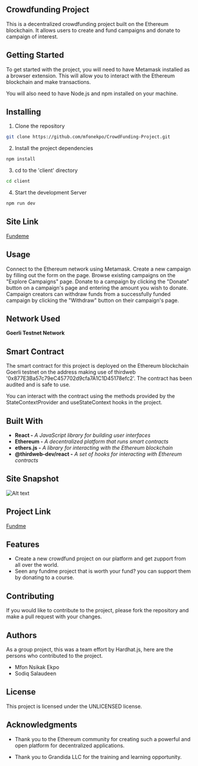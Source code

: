 ## Crowdfunding Project
This is a decentralized crowdfunding project built on the Ethereum blockchain. It allows users to create and fund campaigns and donate to campaign of interest.



## Getting Started

To get started with the project, you will need to have Metamask installed as a browser extension. This will allow you to interact with the Ethereum blockchain and make transactions.

You will also need to have Node.js and npm installed on your machine.



## Installing

1. Clone the repository

```bash
git clone https://github.com/mfonekpo/CrowdFunding-Project.git
```
2. Install the project dependencies

```bash
npm install
```

3. cd to the 'client' directory

```bash
cd client
```

4. Start the development Server

```bash
npm run dev
```

## Site Link
[Fundeme](https://fundz.netlify.app/)



## Usage

Connect to the Ethereum network using Metamask.
Create a new campaign by filling out the form on the page.
Browse existing campaigns on the "Explore Campaigns" page.
Donate to a campaign by clicking the "Donate" button on a campaign's page and entering the amount you wish to donate.
Campaign creators can withdraw funds from a successfully funded campaign by clicking the "Withdraw" button on their campaign's page.


## Network Used
__Goerli Testnet Network__


## Smart Contract

The smart contract for this project is deployed on the Ethereum blockchain Goerli testnet on the address making use of thirdweb '0x877E3Ba57c79eC457702d9cfa7A1C1D45178efc2'. The contract has been audited and is safe to use.

You can interact with the contract using the methods provided by the StateContextProvider and useStateContext hooks in the project.




## Built With

- __React -__ _A JavaScript library for building user interfaces_
- __Ethereum -__ _A decentralized platform that runs smart contracts_
- __ethers.js -__ _A library for interacting with the Ethereum blockchain_
- __@thirdweb-dev/react -__ _A set of hooks for interacting with Ethereum contracts_


## Site Snapshot
![Alt text](../../../../Pictures/cheeekz.png)

## Project Link
[Fundme](https://xenme.netlify.app/)



## Features
- Create a new crowdfund project on our platform and get zupport from all over the world.
- Seen any fundme project that is worth your fund? you can support them by donating to a course. 


## Contributing
If you would like to contribute to the project, please fork the repository and make a pull request with your changes.



## Authors
As a group project, this was a team effort by Hardhat.js, here are the persons who contributed to the project.

- Mfon Nsikak Ekpo
- Sodiq Salaudeen



## License

This project is licensed under the UNLICENSED license.



## Acknowledgments

- Thank you to the Ethereum community for creating such a powerful and open platform for decentralized applications.

- Thank you to Grandida LLC for the training and learning opportunity.